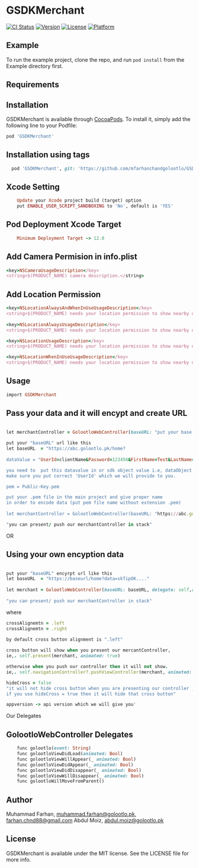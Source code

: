 # GSDKMerchant

[![CI Status](https://img.shields.io/travis/mfarhanchandgolootlo/GSDKMerchant.svg?style=flat)](https://travis-ci.org/mfarhanchandgolootlo/GSDKMerchant)
[![Version](https://img.shields.io/cocoapods/v/GSDKMerchant.svg?style=flat)](https://cocoapods.org/pods/GSDKMerchant)
[![License](https://img.shields.io/cocoapods/l/GSDKMerchant.svg?style=flat)](https://cocoapods.org/pods/GSDKMerchant)
[![Platform](https://img.shields.io/cocoapods/p/GSDKMerchant.svg?style=flat)](https://cocoapods.org/pods/GSDKMerchant)

## Example

To run the example project, clone the repo, and run `pod install` from the Example directory first.

## Requirements

## Installation

GSDKMerchant is available through [CocoaPods](https://cocoapods.org). To install
it, simply add the following line to your Podfile:

```ruby
pod 'GSDKMerchant'
```

## Installation using tags

```ruby
  pod 'GSDKMerchant', git: 'https://github.com/mfarhanchandgolootlo/GSDK.git', :tag => '0.0.43'
```

## Xcode Setting
```ruby
    Update your Xcode project build (target) option 
    put ENABLE_USER_SCRIPT_SANDBOXING to 'No', default is 'YES'
```

## Pod Deployment Xcode Target
```ruby
    Minimum Deployment Target -> 12.0
```

## Add Camera Permision in info.plist

```ruby
<key>NSCameraUsageDescription</key>
<string>$(PRODUCT_NAME) camera description.</string> 
```

## Add Location Permission 
```ruby
<key>NSLocationAlwaysAndWhenInUseUsageDescription</key>
<string>$(PRODUCT_NAME) needs your location permission to show nearby discounts.</string>
    
<key>NSLocationAlwaysUsageDescription</key>
<string>$(PRODUCT_NAME) needs your location permission to show nearby discounts.</string>

<key>NSLocationUsageDescription</key>
<string>$(PRODUCT_NAME) needs your location permission to show nearby discounts.</string>

<key>NSLocationWhenInUseUsageDescription</key>
<string>$(PRODUCT_NAME) needs your location permission to show nearby discounts.</string>
```

## Usage

```ruby
import GSDKMerchant
```

## Pass your data and it will encypt and create URL

```ruby

let merchantController = GolootloWebController(baseURL: "put your base url here", delegate: self, dataObject: dataValue, appversion: "appversion", hideCross: false, crossAlignemtn: .right, pemfile: "Public-Key")
    
put your "baseURL" url like this
let baseURL  = "https://abc.golootlo.pk/home?
    
dataValue = "UserId=clientName&Password=123456&FirstName=Test&LastName=User&Phone=00000000348"  

you need to  put this datavalue in or sdk object value i.e, dataObject
make sure you put correct 'UserId' which we will provide to you.

pem = Public-Key.pem 

put your .pem file in the main project and give proper name 
in order to encode data (put pem file name without extension .pem)
    
let merchantController = GolootloWebController(baseURL: "https://abc.golootlo.pk/home?", delegate: self, dataObject: dataValue, appversion: "2.1.7", hideCross: false, crossAlignemtn: .left, pemfile: "Golootlo-Staging-Public-Key")

"you can present/ push our merchantController in stack"
```
OR

## Using your own encyption data
```ruby

put your "baseURL" encyrpt url like this
let baseURL  = "https://baseurl/home?data=skTipOK...."
    
let merchant = GolootloWebController(baseURL: baseURL, delegate: self,appversion: "2.1.7", hideCross: false, crossAlignemtn: .left)
    
"you can present/ push our merchantController in stack"
```

where 

```ruby
crossAlignemtn = .left 
crossAlignemtn = .right

by default cross button alignment is ".left"
 
cross button will show when you present our mercantController,
ie,. self.present(merchant, animated: true)

otherwise when you push our controller then it will not show.
ie,. self.navigationController?.pushViewController(merchant, animated: true)
```

```ruby
hideCross = false 
"it will not hide cross button when you are presenting our controller ,
if you use hideCross = true then it will hide that cross button"
```

```ruby
appversion -> api version which we will give you'
```

Our Delegates

## GolootloWebController Delegates
```ruby
    func golootlo(event: String)
    func golootloViewDidLoad(animated: Bool)
    func golootloViewWillAppear(_ animated: Bool)
    func golootloViewDidAppear(_ animated: Bool)
    func golootloViewDidDisappear(_ animated: Bool)
    func golootloViewWillDisappear(_ animated: Bool)
    func golootloWillMoveFromParent()
```  
## Author

Muhammad Farhan, muhammad.farhan@golootlo.pk, farhan.chnd88@gmail.com
Abdul Moiz, abdul.moiz@golootlo.pk

## License

GSDKMerchant is available under the MIT license. See the LICENSE file for more info.
